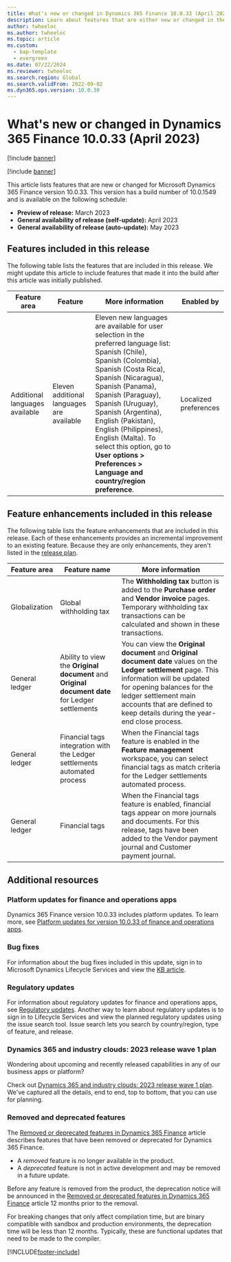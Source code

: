 ```yaml
---
title: What's new or changed in Dynamics 365 Finance 10.0.33 (April 2023)
description: Learn about features that are either new or changed in the Microsoft Dynamics 365 Finance version 10.0.33 preview release distributed in April 2023.
author: twheeloc
ms.author: twheeloc
ms.topic: article
ms.custom: 
  - bap-template
  - evergreen
ms.date: 07/22/2024
ms.reviewer: twheeloc
ms.search.region: Global
ms.search.validFrom: 2022-09-02
ms.dyn365.ops.version: 10.0.30
---
```


# What's new or changed in Dynamics 365 Finance 10.0.33 (April 2023)

[!include [banner](../includes/banner.md)]

[!include [banner](../includes/preview-banner.md)]

This article lists features that are new or changed for Microsoft Dynamics 365 Finance version 10.0.33. This version has a build number of 10.0.1549 and is available on the following schedule:

- **Preview of release:** March 2023
- **General availability of release (self-update):** April 2023
- **General availability of release (auto-update):** May 2023

## Features included in this release

The following table lists the features that are included in this release. We might update this article to include features that made it into the build after this article was initially published.

| Feature area | Feature | More information | Enabled by |
|--------------|---------|------------------|------------|
| Additional languages available | Eleven additional languages are available |Eleven new languages are available for user selection in the preferred language list: Spanish (Chile), Spanish (Colombia), Spanish (Costa Rica), Spanish (Nicaragua), Spanish (Panama), Spanish (Paraguay), Spanish (Uruguay), Spanish (Argentina), English (Pakistan), English (Philippines), English (Malta). To select this option, go to **User options \> Preferences \> Language and country/region preference**. | Localized preferences |

## Feature enhancements included in this release

The following table lists the feature enhancements that are included in this release. Each of these enhancements provides an incremental improvement to an existing feature. Because they are only enhancements, they aren't listed in the [release plan](/dynamics365-release-plan/2022wave1/finance-operations/dynamics365-finance).

| Feature area | Feature name | More information |
|--------------|--------------|------------------|
| Globalization | Global withholding tax | The **Withholding tax** button is added to the **Purchase order** and **Vendor invoice** pages. Temporary withholding tax transactions can be calculated and shown in these transactions. |
| General ledger | Ability to view the **Original document** and **Original document date** for Ledger settlements | You can view the **Original document** and **Original document date** values on the **Ledger settlement** page. This information will be updated for opening balances for the ledger settlement main accounts that are defined to keep details during the year-end close process. | 
| General ledger | Financial tags integration with the Ledger settlements automated process | When the Financial tags feature is enabled in the **Feature management** workspace, you can select financial tags as match criteria for the Ledger settlements automated process. |
| General ledger | Financial tags | When the Financial tags feature is enabled, financial tags appear on more journals and documents. For this release, tags have been added to the Vendor payment journal and Customer payment journal. |   

## Additional resources

### Platform updates for finance and operations apps

Dynamics 365 Finance version 10.0.33 includes platform updates. To learn more, see [Platform updates for version 10.0.33 of finance and operations apps](../../fin-ops-core/dev-itpro/get-started/whats-new-platform-updates-10-0-33.md).

### Bug fixes

For information about the bug fixes included in this update, sign in to Microsoft Dynamics Lifecycle Services and view the [KB article](https://fix.lcs.dynamics.com/Issue/Details?bugId=795940).

### Regulatory updates

For information about regulatory updates for finance and operations apps, see [Regulatory updates](../localizations/regulatory-updates.md). Another way to learn about regulatory updates is to sign in to Lifecycle Services and view the planned regulatory updates using the issue search tool. Issue search lets you search by country/region, type of feature, and release.

### Dynamics 365 and industry clouds: 2023 release wave 1 plan

Wondering about upcoming and recently released capabilities in any of our business apps or platform?

Check out [Dynamics 365 and industry clouds: 2023 release wave 1 plan](/dynamics365-release-plan/2022wave2/finance-operations/dynamics365-finance). We've captured all the details, end to end, top to bottom, that you can use for planning.

### Removed and deprecated features

The [Removed or deprecated features in Dynamics 365 Finance](removed-deprecated-features-finance.md) article describes features that have been removed or deprecated for Dynamics 365 Finance.

- A *removed* feature is no longer available in the product.
- A *deprecated* feature is not in active development and may be removed in a future update.

Before any feature is removed from the product, the deprecation notice will be announced in the [Removed or deprecated features in Dynamics 365 Finance](removed-deprecated-features-finance.md) article 12 months prior to the removal.

For breaking changes that only affect compilation time, but are binary compatible with sandbox and production environments, the deprecation time will be less than 12 months. Typically, these are functional updates that need to be made to the compiler.

[!INCLUDE[footer-include](../../includes/footer-banner.md)]
